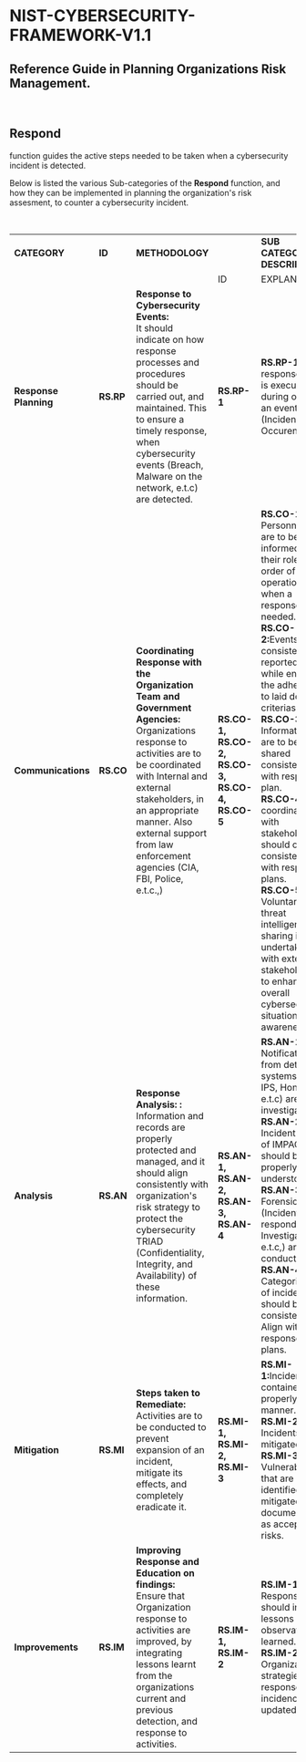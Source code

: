# NIST-CYBERSECURITY-FRAMEWORK-V1.1
<h2>Reference Guide in Planning Organizations Risk Management.</h2>

<br>

<h2>Respond</h2> function guides the active steps needed to be taken  when a cybersecurity incident is detected.

Below is listed the various Sub-categories of the <strong>Respond</strong> function, and how they can be implemented in planning the organization's risk assesment, to counter a cybersecurity incident.


<br>

<table>
<tr>
<td><strong>CATEGORY</strong></td><td><strong>ID</strong></td><td><strong>METHODOLOGY</strong></td><td></td><td><strong>SUB CATEGORY DESCRIPTION</strong></td>
</tr>
<tr>
<tr>
<td>  </td><td>  </td><td>  </td><td> ID</td><td>EXPLANATION</td>
</tr>




    
<td><strong>Response Planning</strong></td><td><strong>RS.RP</strong></td><td><strong>Response to Cybersecurity Events:  </strong><br>  It should indicate on how response processes and procedures should be carried out, and maintained. This to ensure a timely response, when cybersecurity events (Breach, Malware on the network, e.t.c) are detected.  
</td><td><strong>RS.RP-1 </strong></td><td><strong>RS.RP-1:</strong>The response plan is executed during  or after an event (Incidence Occurence).      <br>
</td>
</tr>






<td><strong>Communications</strong></td><td><strong>RS.CO</strong></td><td><strong>Coordinating Response with the Organization Team and Government Agencies: </strong><br> Organizations response to activities are to be coordinated with Internal and external stakeholders, in an appropriate manner. Also external support from law enforcement agencies (CIA, FBI, Police, e.t.c.,)
</td><td><strong>RS.CO-1, RS.CO-2, RS.CO-3, RS.CO-4, RS.CO-5 </strong></td><td><strong>RS.CO-1:</strong> Personnels are to be informed of their roles and order of operations when a response is needed.    <br><strong>RS.CO-2:</strong>Events are consistently reported, while ensuring the adherence to laid down criterias.                                  <br><strong> RS.CO-3:</strong> Information are to be shared consistently with response plan.                                           <br><strong>RS.CO-4:</strong> All coordination with stakeholders, should occur consistently with response plans.     <br>                                                                                              <strong> RS.CO-5:</strong>  Voluntary threat intelligence sharing is undertaken with external stakeholders to enhance overall cybersecurity situational awareness.   <br>
   </td>
</tr>



 <td><strong>Analysis</strong></td><td><strong>RS.AN</strong></td><td><strong>Response Analysis: :</strong><br>  Information and records are properly protected and managed, and it should align consistently with organization's risk strategy to protect the cybersecurity TRIAD (Confidentiality, Integrity, and Availability) of  these information. 
</td><td><strong>RS.AN-1, RS.AN-2, RS.AN-3, RS.AN-4 </strong></td><td><strong>RS.AN-1:</strong> All Notifications from detection systems  (IDS, IPS, Honeypot e.t.c) are investigated.        <br><strong> RS.AN-2:</strong> Incident Level of IMPACT, should be properly understood.                                  <br><strong> RS.AN-3:</strong>  Forensics (Incident first responder, Investigations, e.t.c,) are conducted.                                                                                        <br><strong>RS.AN-4: </strong>  Categorizing of incidence should be consistent and Align with response plans.    
   </td>
    </tr>                                                                                                                                                                                                                                                                                                                                                                                                                                                                                                           

<td><strong>Mitigation</strong></td><td><strong>RS.MI</strong></td><td><strong>Steps taken to Remediate:  </strong><br>   Activities are to be conducted to prevent expansion of an incident, mitigate its effects, and completely eradicate it.
</td><td><strong>RS.MI-1, RS.MI-2, RS.MI-3</strong></td><td><strong>RS.MI-1:</strong>Incident are contained in a properly manner.       <br><strong>RS.MI-2:</strong> Incidents are mitigated.                                 <br><strong>RS.MI-3:</strong> Vulnerabilites that are newly identified are mitigated or documented as accepted risks.                                                                                          
</td>
</tr>


<td><strong>Improvements</strong></td><td><strong>RS.IM</strong></td><td><strong>Improving Response and Education on findings: </strong><br>  Ensure that Organization response to activities are improved, by integrating lessons learnt from the organizations current and previous detection, and response to activities.
</td><td><strong>RS.IM-1, RS.IM-2</strong></td><td><strong>RS.IM-1:</strong>The Response Plan should include lessons and observations learned.          <br><strong>RS.IM-2:</strong> Organizations strategies and response to incidence are updated.                                
</td>
</tr>
